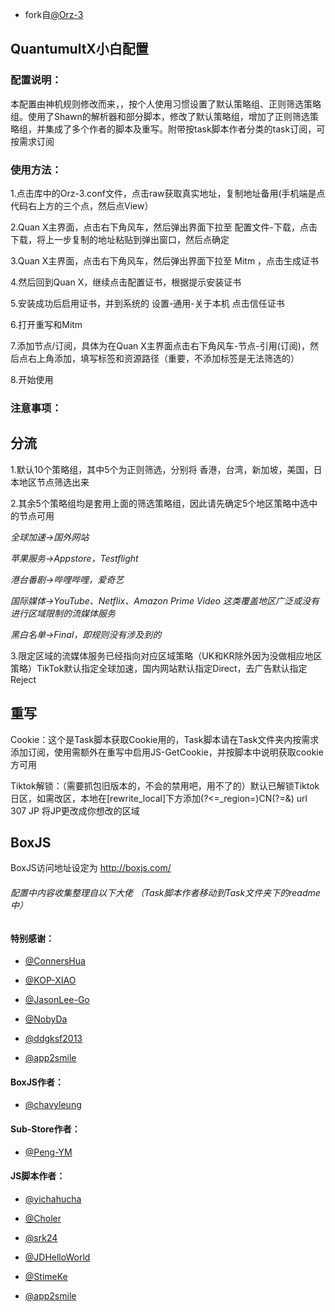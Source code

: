 * fork自[@Orz-3](https://github.com/Orz-3)

## QuantumultX小白配置

### 配置说明：

本配置由神机规则修改而来，，按个人使用习惯设置了默认策略组、正则筛选策略组。使用了Shawn的解析器和部分脚本，修改了默认策略组，增加了正则筛选策略组，并集成了多个作者的脚本及重写。附带按task脚本作者分类的task订阅，可按需求订阅<br>

### 使用方法：

  1.点击库中的Orz-3.conf文件，点击raw获取真实地址，复制地址备用(手机端是点代码右上方的三个点，然后点View）<br>

  2.Quan X主界面，点击右下角风车，然后弹出界面下拉至 配置文件-下载，点击下载，将上一步复制的地址粘贴到弹出窗口，然后点确定<br>

  3.Quan X主界面，点击右下角风车，然后弹出界面下拉至 Mitm ，点击生成证书<br>

  4.然后回到Quan X，继续点击配置证书，根据提示安装证书<br>

  5.安装成功后启用证书，并到系统的 设置-通用-关于本机 点击信任证书<br>

  6.打开重写和Mitm<br>

  7.添加节点/订阅，具体为在Quan X主界面点击右下角风车-节点-引用(订阅)，然后点右上角添加，填写标签和资源路径（重要，不添加标签是无法筛选的）<br>
  
  8.开始使用<br>

### 注意事项：

## 分流

  1.默认10个策略组，其中5个为正则筛选，分别将 香港，台湾，新加坡，美国，日本地区节点筛选出来<br>

  2.其余5个策略组均是套用上面的筛选策略组，因此请先确定5个地区策略中选中的节点可用<br>
  
  *全球加速→国外网站*
  
  *苹果服务→Appstore，Testflight*
  
  *港台番剧→哔哩哔哩，爱奇艺*
  
  *国际媒体→YouTube、Netflix、Amazon Prime Video 这类覆盖地区广泛或没有进行区域限制的流媒体服务*
  
  *黑白名单→Final，即规则没有涉及到的*

  3.限定区域的流媒体服务已经指向对应区域策略（UK和KR除外因为没做相应地区策略）TikTok默认指定全球加速，国内网站默认指定Direct，去广告默认指定Reject<br>

## 重写
  
  Cookie：这个是Task脚本获取Cookie用的，Task脚本请在Task文件夹内按需求添加订阅，使用需额外在重写中启用JS-GetCookie，并按脚本中说明获取cookie方可用

  Tiktok解锁：（需要抓包旧版本的，不会的禁用吧，用不了的）默认已解锁Tiktok日区，如需改区，本地在[rewrite_local]下方添加(?<=_region=)CN(?=&) url 307 JP  将JP更改成你想改的区域<br>
  
## BoxJS

BoxJS访问地址设定为 http://boxjs.com/




######  配置中内容收集整理自以下大佬 （Task脚本作者移动到Task文件夹下的readme中）

#### 特别感谢：

  * [@ConnersHua](https://github.com/ConnersHua)
 
  * [@KOP-XIAO](https://github.com/KOP-XIAO)

  * [@JasonLee-Go](https://github.com/JasonLee-Go)
  
  * [@NobyDa](https://github.com/NobyDa)

  * [@ddgksf2013](https://github.com/ddgksf2013)
  
  * [@app2smile](https://github.com/app2smile)

#### BoxJS作者： 

  * [@chavyleung](https://github.com/chavyleung)
 
#### Sub-Store作者： 

  * [@Peng-YM](https://github.com/Peng-YM)
   

#### JS脚本作者： 
 
  * [@yichahucha](https://github.com/yichahucha)

  * [@Choler](https://github.com/Choler)
 
  * [@srk24](https://github.com/srk24)
 
  * [@JDHelloWorld](https://github.com/JDHelloWorld)
 
  * [@StimeKe](https://github.com/StimeKe)
 
  * [@app2smile](https://github.com/app2smile)

